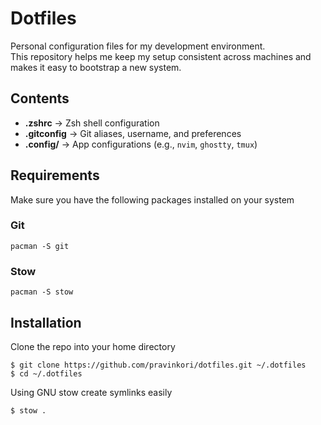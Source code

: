 # Dotfiles

Personal configuration files for my development environment.  
This repository helps me keep my setup consistent across machines and makes it easy to bootstrap a new system.

## Contents

- **.zshrc** → Zsh shell configuration
- **.gitconfig** → Git aliases, username, and preferences
- **.config/** → App configurations (e.g., `nvim`, `ghostty`, `tmux`)

## Requirements

Make sure you have the following packages installed on your system

### Git

```
pacman -S git
```

### Stow

```
pacman -S stow
```

## Installation

Clone the repo into your home directory

```
$ git clone https://github.com/pravinkori/dotfiles.git ~/.dotfiles
$ cd ~/.dotfiles
```

Using GNU stow create symlinks easily

```
$ stow .
```